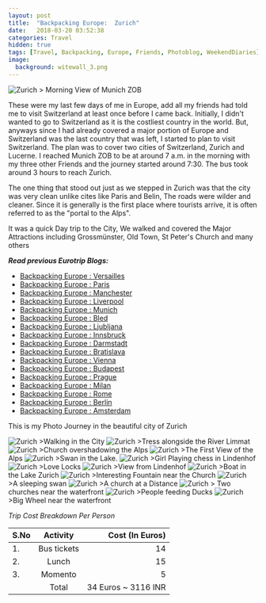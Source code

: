 ```yaml
---
layout: post
title:  "Backpacking Europe:  Zurich"
date:   2018-03-20 03:52:38
categories: Travel
hidden: true
tags: [Travel, Backpacking, Europe, Friends, Photoblog, WeekendDiaries]
image:
  background: witewall_3.png
---
```

<img src="https://i.imgur.com/1geWAoS.jpg" alt="Zurich">
> Morning View of Munich ZOB

These were my last few days of me in Europe, add all my friends had told me to visit Switzerland at least once before I came back.  Initially, I didn't wanted to go to Switzerland as it is the costliest country in the world. But, anyways since I had already covered a major portion of Europe and Switzerland was the last country that was left, I started to plan to visit Switzerland. The plan was to cover two cities of Switzerland, Zurich and Lucerne. I reached Munich ZOB to be at around 7 a.m. in the morning with my three other Friends and the journey started around 7:30. The bus took around 3 hours to reach Zurich.

The one thing that stood out just as we stepped in Zurich was that the city was very clean unlike cites like Paris and Belin,  The roads were wilder and cleaner. Since it is generally is the first place where tourists arrive, it is often referred to as the "portal to the Alps".

It was a quick Day trip to the City, We walked and covered the Major Attractions including Grossmünster, Old Town, St Peter's Church and many others


**_Read previous Eurotrip Blogs:_**

+ <a href="http://yogeshpandey.in/travel/Backpacking-Europe-versailles/">Backpacking Europe : Versailles</a>
+ <a href="http://yogeshpandey.in/travel/Backpacking-Europe-Paris/">Backpacking Europe : Paris</a>
+ <a href="http://yogeshpandey.in/travel/Backpacking-Europe-Manchester/">Backpacking Europe : Manchester</a>
+ <a href="http://yogeshpandey.in/travel/Backpacking-Europe-Liverpool">Backpacking Europe : Liverpool</a>
+ <a href="http://yogeshpandey.in/travel/Backpacking-Europe-Munich/">Backpacking Europe : Munich</a>
+ <a href="http://yogeshpandey.in/travel/Backpacking-Europe-bled/">Backpacking Europe : Bled</a>
+ <a href="http://yogeshpandey.in/travel/Backpacking-Europe-Ljubljana/">Backpacking Europe : Ljubljana</a>
+ <a href="http://yogeshpandey.in/travel/Backpacking-Europe-Innsbruck/">Backpacking Europe : Innsbruck</a>
+ <a href="http://yogeshpandey.in/travel/Backpacking-Europe-Dramstadt/">Backpacking Europe : Darmstadt</a>
+ <a href="http://yogeshpandey.in/travel/Backpacking-Europe-Bratislava/">Backpacking Europe : Bratislava</a>
+ <a href="http://yogeshpandey.in/travel/Backpacking-Europe-Vienna/">Backpacking Europe : Vienna</a>
+ <a href="http://yogeshpandey.in/travel/Backpacking-Europe-Budapest/">Backpacking Europe : Budapest</a>
+ <a href="http://yogeshpandey.in/travel/Backpacking-Europe-Prague/">Backpacking Europe : Prague</a>
+ <a href="http://yogeshpandey.in/travel/Backpacking-Europe-Milan/">Backpacking Europe : Milan</a>
+ <a href="http://yogeshpandey.in/travel/Backpacking-Europe-ROME/">Backpacking Europe :  Rome</a>
+ <a href="http://yogeshpandey.in/travel/Backpacking-Europe-Berlin/">Backpacking Europe : Berlin</a>
+ <a href="http://yogeshpandey.in/travel/Backpacking-Europe-Amsterdam/">Backpacking Europe : Amsterdam</a>


This is my Photo Journey in the beautiful city of Zurich

<img src="https://i.imgur.com/PNzbpWK.jpg" alt="Zurich">
>Walking in the City

<img src="https://i.imgur.com/sumbdFY.jpg" alt="Zurich">
>Tress alongside the River Limmat

<img src="https://i.imgur.com/ud0WOcW.jpg" alt="Zurich">
>Church overshadowing the Alps

<img src="https://i.imgur.com/H2NnCKM.jpg" alt="Zurich">
>The First View of the Alps

<img src="https://i.imgur.com/KsYpeD2.jpg" alt="Zurich">
>Swan in the Lake.

<img src="https://i.imgur.com/TLxmF6Q.jpg" alt="Zurich">
>Girl Playing chess in Lindenhof

<img src="https://i.imgur.com/IQqV6jL.jpg" alt="Zurich">
>Love Locks

<img src="https://i.imgur.com/95bxVF7.jpg" alt="Zurich">
>View from Lindenhof

<img src="https://i.imgur.com/cyICOuL.jpg" alt="Zurich">
>Boat in the Lake Zurich

<img src="https://i.imgur.com/qiIM3Ca.jpg" alt="Zurich">
>Interesting Fountain near the Church

<img src="https://i.imgur.com/NjLYkzO.jpg" alt="Zurich">
>A sleeping swan

<img src="https://i.imgur.com/nbJXYkH.jpg" alt="Zurich">
>A church at a Distance

<img src="https://i.imgur.com/buxge4T.jpg" alt="Zurich">
> Two churches near the waterfront

<img src="https://i.imgur.com/PC7fxYG.jpg" alt="Zurich">
>People feeding Ducks

<img src="https://i.imgur.com/vPsLY4H.jpg" alt="Zurich">
>Big Wheel near the waterfront


*Trip Cost Breakdown Per Person*

| S.No | Activity|Cost (In Euros) |
|:----------|:----------:|-:|
| 1.      | Bus tickets   |14|
|2.      |    Lunch   |15|
| 3.      | Momento      |5|
||Total| 34 Euros  ~ 3116 INR|

